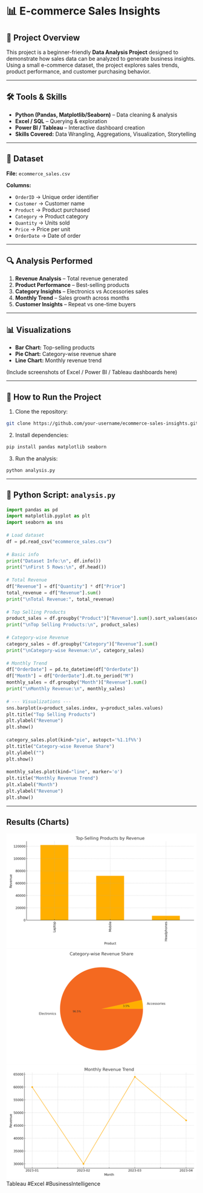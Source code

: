 # 📊 E-commerce Sales Insights 

## 📂 Project Overview
This project is a beginner-friendly **Data Analysis Project** designed to demonstrate how sales data can be analyzed to generate business insights. Using a small e-commerce dataset, the project explores sales trends, product performance, and customer purchasing behavior.

---

## 🛠 Tools & Skills
- **Python (Pandas, Matplotlib/Seaborn)** – Data cleaning & analysis
- **Excel / SQL** – Querying & exploration
- **Power BI / Tableau** – Interactive dashboard creation
- **Skills Covered:** Data Wrangling, Aggregations, Visualization, Storytelling

---

## 📂 Dataset
**File:** `ecommerce_sales.csv`

**Columns:**
- `OrderID` → Unique order identifier
- `Customer` → Customer name
- `Product` → Product purchased
- `Category` → Product category
- `Quantity` → Units sold
- `Price` → Price per unit
- `OrderDate` → Date of order

---

## 🔍 Analysis Performed
1. **Revenue Analysis** – Total revenue generated
2. **Product Performance** – Best-selling products
3. **Category Insights** – Electronics vs Accessories sales
4. **Monthly Trend** – Sales growth across months
5. **Customer Insights** – Repeat vs one-time buyers

---

## 📊 Visualizations
- **Bar Chart:** Top-selling products
- **Pie Chart:** Category-wise revenue share
- **Line Chart:** Monthly revenue trend

(Include screenshots of Excel / Power BI / Tableau dashboards here)

---

## 🚀 How to Run the Project
1. Clone the repository:
```bash
git clone https://github.com/your-username/ecommerce-sales-insights.git
```

2. Install dependencies:
```bash
pip install pandas matplotlib seaborn
```

3. Run the analysis:
```bash
python analysis.py
```

---

## 📜 Python Script: `analysis.py`
```python
import pandas as pd
import matplotlib.pyplot as plt
import seaborn as sns

# Load dataset
df = pd.read_csv("ecommerce_sales.csv")

# Basic info
print("Dataset Info:\n", df.info())
print("\nFirst 5 Rows:\n", df.head())

# Total Revenue
df["Revenue"] = df["Quantity"] * df["Price"]
total_revenue = df["Revenue"].sum()
print("\nTotal Revenue:", total_revenue)

# Top Selling Products
product_sales = df.groupby("Product")["Revenue"].sum().sort_values(ascending=False)
print("\nTop Selling Products:\n", product_sales)

# Category-wise Revenue
category_sales = df.groupby("Category")["Revenue"].sum()
print("\nCategory-wise Revenue:\n", category_sales)

# Monthly Trend
df["OrderDate"] = pd.to_datetime(df["OrderDate"])
df["Month"] = df["OrderDate"].dt.to_period("M")
monthly_sales = df.groupby("Month")["Revenue"].sum()
print("\nMonthly Revenue:\n", monthly_sales)

# --- Visualizations ---
sns.barplot(x=product_sales.index, y=product_sales.values)
plt.title("Top Selling Products")
plt.ylabel("Revenue")
plt.show()

category_sales.plot(kind="pie", autopct='%1.1f%%')
plt.title("Category-wise Revenue Share")
plt.ylabel("")
plt.show()

monthly_sales.plot(kind="line", marker='o')
plt.title("Monthly Revenue Trend")
plt.xlabel("Month")
plt.ylabel("Revenue")
plt.show()
```

---

## Results (Charts)
![Product Revenue Bar](product_revenue_bar.png)
![Category Revenue Pie](category_revenue_pie.png)
![Monthly Revenue Trend](monthly_revenue_trend.png)
Tableau #Excel #BusinessIntelligence
